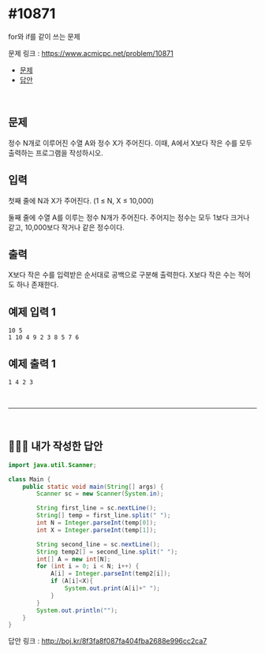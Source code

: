 # #10871

for와 if를 같이 쓰는 문제

문제 링크 : https://www.acmicpc.net/problem/10871

- [문제](#quiz)
- [답안](#answer)

<br>

## <a name="quiz"></a>문제

정수 N개로 이루어진 수열 A와 정수 X가 주어진다. 이때, A에서 X보다 작은 수를 모두 출력하는 프로그램을 작성하시오.

## 입력

첫째 줄에 N과 X가 주어진다. (1 ≤ N, X ≤ 10,000)

둘째 줄에 수열 A를 이루는 정수 N개가 주어진다. 주어지는 정수는 모두 1보다 크거나 같고, 10,000보다 작거나 같은 정수이다.

## 출력

X보다 작은 수를 입력받은 순서대로 공백으로 구분해 출력한다. X보다 작은 수는 적어도 하나 존재한다.

## 예제 입력 1

```
10 5
1 10 4 9 2 3 8 5 7 6
```

## 예제 출력 1

```
1 4 2 3
```

<br>

------

<br>

## <a name="answer"></a>🙆🏻‍♂️ 내가 작성한 답안

```java
import java.util.Scanner;

class Main {
    public static void main(String[] args) {
        Scanner sc = new Scanner(System.in);

        String first_line = sc.nextLine();
        String[] temp = first_line.split(" ");
        int N = Integer.parseInt(temp[0]);
        int X = Integer.parseInt(temp[1]);

        String second_line = sc.nextLine();
        String temp2[] = second_line.split(" ");
        int[] A = new int[N];
        for (int i = 0; i < N; i++) {
            A[i] = Integer.parseInt(temp2[i]);
            if (A[i]<X){
                System.out.print(A[i]+" ");
            }
        }
        System.out.println("");
    }
}
```

답안 링크 : http://boj.kr/8f3fa8f087fa404fba2688e996cc2ca7

<br>

<br>